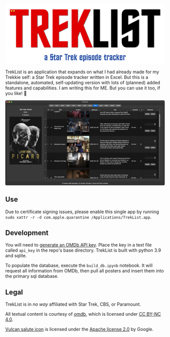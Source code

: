 ![TrekList](./imgs/logo.png)

TrekList is an application that expands on what I had already made for my Trekkie self: a Star Trek episode tracker written in Excel. But this is a standalone, automated, self-updating version with lots of (planned) added features and capabilities. I am writing this for ME. But you can use it too, if you like! :vulcan_salute:

![TrekList Screenshot](./imgs/screenshot.png)

## Use

Due to certificate signing issues, please enable this single app by running `sudo xattr -r -d com.apple.quarantine /Applications/TrekList.app`.

## Development

You will need to [generate an OMDb API key](https://www.omdbapi.com/apikey.aspx). Place the key in a text file called `api_key` in the repo's base directory. TrekList is built with python 3.9 and sqlite.

To populate the database, execute the `build_db.ipynb` notebook. It will request all information from OMDb, then pull all posters and insert them into the primary sql database.

## Legal

TrekList is in *no way* affiliated with Star Trek, CBS, or Paramount.

All textual content is courtesy of [omdb](https://www.omdbapi.com), which is licensed under [CC BY-NC 4.0](https://creativecommons.org/licenses/by-nc/4.0/).

[Vulcan salute icon](https://iconduck.com/sets/noto-emoji-by-google) is licensed under the [Apache license 2.0](https://www.apache.org/licenses/LICENSE-2.0) by Google.
